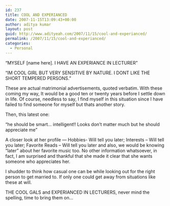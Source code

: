```yaml
---
id: 237
title: COOL AND EXPERIANCED
date: 2007-11-15T13:09:43+00:00
author: aditya kumar
layout: post
guid: http://www.adityeah.com/2007/11/15/cool-and-experianced/
permalink: /2007/11/15/cool-and-experianced/
categories:
  - Personal
---
```

&#8220;MYSELF [name here]. I HAVE AN EXPERIANCE IN LECTURER&#8221;  
  
&#8220;IM COOL GIRL BUT VERY SENSITIVE BY NATURE. I DONT LIKE THE SHORT TEMPERED PERSONS.&#8221;  
  
These are actual matrimonial advertisements, quoted verbatim. With these coming my way, It would be a good ten or twenty years before I settle down in life. Of course, needless to say, I find myself in this situation since I have failed to find someone for myself but thats another story.  
  
Then, this latest one:  
  
&#8220;he should be smart&#8230; intelligent!! Looks don&#8217;t matter much but he should appreciate me&#8221;  
  
A closer look at her profile &#8212; Hobbies- Will tell you later; Interests &#8211; Will tell you later; Favorite Reads &#8211; Will tell you later and also, we would be knowing &#8220;later&#8221; about her favorite music too. No other information whatsoever, in fact, I am surprised and thankful that she made it clear that she wants someone who appreciates her.  
  
I shudder to think how casual one can be while looking out for the right person to get married to. If only one could get away from situations like these at will.  
  
THE COOL GALS and EXPERIANCED IN LECTURERS, never mind the spelling, time to bring them on&#8230;